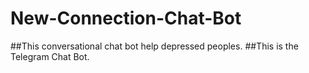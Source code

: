 # New-Connection-Chat-Bot
##This conversational chat bot help depressed peoples.
##This is the Telegram Chat Bot.
